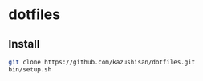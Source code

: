 # dotfiles

## Install

```bash
git clone https://github.com/kazushisan/dotfiles.git
bin/setup.sh
```
